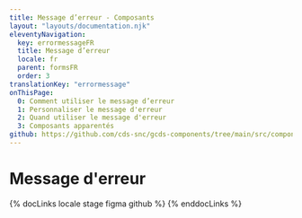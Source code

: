 ```yaml
---
title: Message d’erreur - Composants
layout: "layouts/documentation.njk"
eleventyNavigation:
  key: errormessageFR
  title: Message d’erreur
  locale: fr
  parent: formsFR
  order: 3
translationKey: "errormessage"
onThisPage:
  0: Comment utiliser le message d’erreur
  1: Personnaliser le message d'erreur
  2: Quand utiliser le message d'erreur
  3: Composants apparentés
github: https://github.com/cds-snc/gcds-components/tree/main/src/components/gcds-error-message
---
```


# Message d'erreur

{% docLinks locale stage figma github %}
{% enddocLinks %}